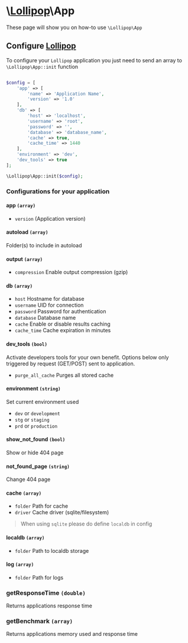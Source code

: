 # \\[Lollipop](http://github.com/4ldrich/lollipop-php)\App

These page will show you on how-to use ```\Lollipop\App``` 

## Configure [Lollipop](http://github.com/4ldrich/lollipop-php)

To configure your ```Lollipop``` application you just need to send an array to 
```\Lollipop\App::init``` function

```php

$config = [
    'app' => [
        'name' => 'Application Name',
        'version' => '1.0'
    ],
    'db' => [
        'host' => 'localhost',
        'username' => 'root',
        'password' => '',
        'database' => 'database_name',
        'cache' => true,
        'cache_time' => 1440
    ],
    'environment' => 'dev',
    'dev_tools' => true
];

\Lollipop\App::init($config);


```

### Configurations for your application

#### app ```(array)```
- ```version``` (Application version)

#### autoload ```(array)```
Folder(s) to include in autoload

#### output ```(array)```
- ```compression``` Enable output compression (gzip)

#### db ```(array)```
- ```host``` Hostname for database
- ```username``` UID for connection
- ```password``` Password for authentication
- ```database``` Database name
- ```cache``` Enable or disable results caching
- ```cache_time``` Cache expiration in minutes

#### dev_tools ```(bool)```
Activate developers tools for your own benefit. Options below only triggered by request (GET/POST) sent to application.

- ```purge_all_cache``` Purges all stored cache

#### environment ```(string)```
Set current environment used

- ```dev``` or ```development```
- ```stg``` or ```staging```
- ```prd``` or ```production```

#### show_not_found ```(bool)```
Show or hide 404 page

#### not_found_page ```(string)```
Change 404 page

#### cache ```(array)```

- ```folder``` Path for cache
- ```driver``` Cache driver (sqlite/filesystem)

> When using `sqlite` please do define `localdb` in config

#### localdb ```(array)```

- ```folder``` Path to localdb storage

#### log ```(array)```

- ```folder``` Path for logs


### getResponseTime ```(double)```
Returns applications response time

### getBenchmark ```(array)```
Returns applications memory used and response time
